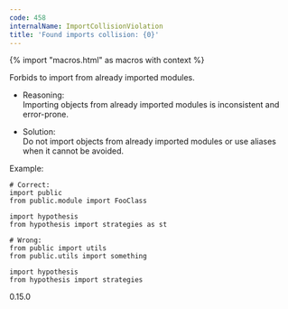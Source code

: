 ```yaml
---
code: 458
internalName: ImportCollisionViolation
title: 'Found imports collision: {0}'
---
```


{% import "macros.html" as macros with context %}

Forbids to import from already imported modules.

  - Reasoning:  
    Importing objects from already imported modules is inconsistent and
    error-prone.

  - Solution:  
    Do not import objects from already imported modules or use aliases
    when it cannot be avoided.

Example:

    # Correct:
    import public
    from public.module import FooClass
    
    import hypothesis
    from hypothesis import strategies as st
    
    # Wrong:
    from public import utils
    from public.utils import something
    
    import hypothesis
    from hypothesis import strategies

<div class="versionadded">

0.15.0

</div>